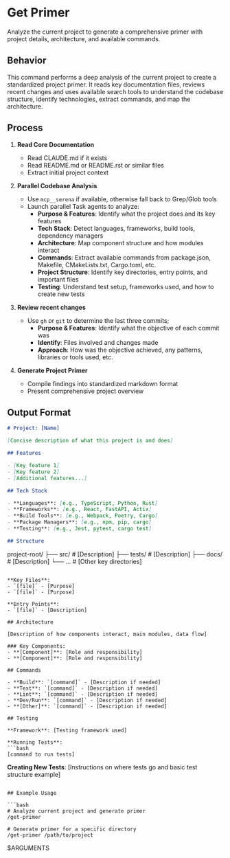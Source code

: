 # Get Primer

Analyze the current project to generate a comprehensive primer with project details, architecture, and available commands.

## Behavior

This command performs a deep analysis of the current project to create a standardized project primer. It reads key documentation files, reviews recent changes and uses available search tools to understand the codebase structure, identify technologies, extract commands, and map the architecture.

## Process

1. **Read Core Documentation**

   - Read CLAUDE.md if it exists
   - Read README.md or README.rst or similar files
   - Extract initial project context

2. **Parallel Codebase Analysis**

   - Use `mcp__serena` if available, otherwise fall back to Grep/Glob tools
   - Launch parallel Task agents to analyze:
     - **Purpose & Features**: Identify what the project does and its key features
     - **Tech Stack**: Detect languages, frameworks, build tools, dependency managers
     - **Architecture**: Map component structure and how modules interact
     - **Commands**: Extract available commands from package.json, Makefile, CMakeLists.txt, Cargo.toml, etc.
     - **Project Structure**: Identify key directories, entry points, and important files
     - **Testing**: Understand test setup, frameworks used, and how to create new tests

3. **Review recent changes**

   - Use `gh` or `git` to determine the last three commits;
     - **Purpose & Features**: Identify what the objective of each commit was
     - **Identify**: Files involved and changes made
     - **Approach**: How was the objective achieved, any patterns, libraries or tools used, etc.

4. **Generate Project Primer**
   - Compile findings into standardized markdown format
   - Present comprehensive project overview

## Output Format

```markdown
# Project: [Name]

[Concise description of what this project is and does]

## Features

- [Key feature 1]
- [Key feature 2]
- [Additional features...]

## Tech Stack

- **Languages**: [e.g., TypeScript, Python, Rust]
- **Frameworks**: [e.g., React, FastAPI, Actix]
- **Build Tools**: [e.g., Webpack, Poetry, Cargo]
- **Package Managers**: [e.g., npm, pip, cargo]
- **Testing**: [e.g., Jest, pytest, cargo test]

## Structure
```

project-root/
├── src/ # [Description]
├── tests/ # [Description]
├── docs/ # [Description]
└── ... # [Other key directories]

````

**Key Files**:
- `[file]` - [Purpose]
- `[file]` - [Purpose]

**Entry Points**:
- `[file]` - [Description]

## Architecture

[Description of how components interact, main modules, data flow]

### Key Components:
- **[Component]**: [Role and responsibility]
- **[Component]**: [Role and responsibility]

## Commands

- **Build**: `[command]` - [Description if needed]
- **Test**: `[command]` - [Description if needed]
- **Lint**: `[command]` - [Description if needed]
- **Dev/Run**: `[command]` - [Description if needed]
- **[Other]**: `[command]` - [Description if needed]

## Testing

**Framework**: [Testing framework used]

**Running Tests**:
```bash
[command to run tests]
````

**Creating New Tests**:
[Instructions on where tests go and basic test structure example]

````

## Example Usage

```bash
# Analyze current project and generate primer
/get-primer

# Generate primer for a specific directory
/get-primer /path/to/project
````

$ARGUMENTS
